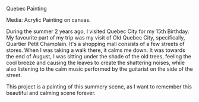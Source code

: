 Quebec Painting

Media: Acrylic Painting on canvas. 

During the summer 2 years ago, I visited Quebec City for my 15th Birthday. My favourite part of my trip was my visit of Old Quebec City, specifically, Quartier Petit Champlain. It's a shopping mall consists of a few streets of stores. When I was taking a walk there, it calms me down. It was towards the end of August, I was sitting under the shade of the old trees, feeling the cool breeze and causing the leaves to create the shattering noises, while also listening to the calm music performed by the guitarist on the side of the street.  

This project is a painting of this summery scene, as I want to remember this beautiful and calming scene forever. 

